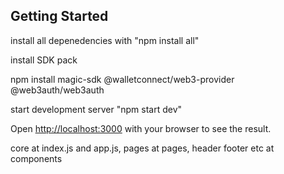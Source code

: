 
## Getting Started


install all depenedencies with "npm install all"

install SDK pack 

npm install magic-sdk @walletconnect/web3-provider @web3auth/web3auth

start development server "npm start dev"

Open [http://localhost:3000](http://localhost:3000) with your browser to see the result.

core at index.js and app.js, pages at pages, header footer etc at components




